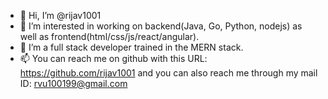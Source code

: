 - 👋 Hi, I’m @rijav1001
- 👀 I’m interested in working on backend(Java, Go, Python, nodejs) as well as frontend(html/css/js/react/angular).
- 🌱 I’m a full stack developer trained in the MERN stack.
- 📫 You can reach me on github with this URL: https://github.com/rijav1001 and you can also reach me through my mail ID: rvu100199@gmail.com
<!---
rijav1001/rijav1001 is a ✨ special ✨ repository because its `README.md` (this file) appears on your GitHub profile.
You can click the Preview link to take a look at your changes.
--->
